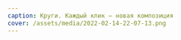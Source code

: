 ```yaml
---
caption: Круги. Каждый клик — новая композиция
cover: /assets/media/2022-02-14-22-07-13.png
---
```


